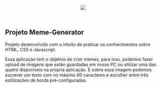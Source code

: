 <p align="center">
  <img src="https://github.com/marcusWittho/Meme-Generator/blob/master/imgs/meme-generator.gif">
</p>

<br>
<h2>Projeto Meme-Generator</h2>

Projeto desenvolvido com o intuito de praticar os conhecimentos sobre HTML, CSS e Javascript.

Essa aplicação tem o objetivo de criar memes, para isso, podemos fazer upload de imagens que estão guardadas em nosso PC ou utilizar uma das quatro disponíveis na própria aplicação. E sobre essa imagem podemos escrever um texto com no máximo 60 caracteres e escolher entre três estilizações de borda pré-configuradas.
